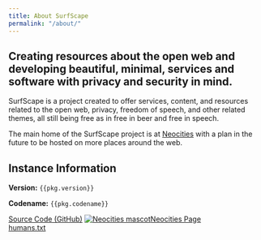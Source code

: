 ```yaml
---
title: About SurfScape
permalink: "/about/"
---
```


## Creating resources about the open web and developing beautiful, minimal, services and software with privacy and security in mind.

SurfScape is a project created to offer services, content, and resources related to the open web, privacy, freedom of speech, and other related themes, all still being free as in free in beer and free in speech.

The main home of the SurfScape project is at [Neocities](https://neocities.org,) with a plan in the future to be hosted on more places around the web.

## Instance Information

<div class="stack" style="--spacer: 0.5em;">
<p><strong>Version:</strong> <code>{{pkg.version}}</code></p>
<p><strong>Codename:</strong> <code>{{pkg.codename}}</code></p>

<div class="sk-btnrow">
<a href="https://github.com/surfscape/web-portal" class="sk-button">Source Code (GitHub)</a>
<a href="https://neocities.org/site/surfscape" class="sk-button"><img src="/static/images/others/neocities.svg" alt="Neocities mascot">Neocities Page</a>
</div>
<a href="/humans.txt">humans.txt</a>
</div>
